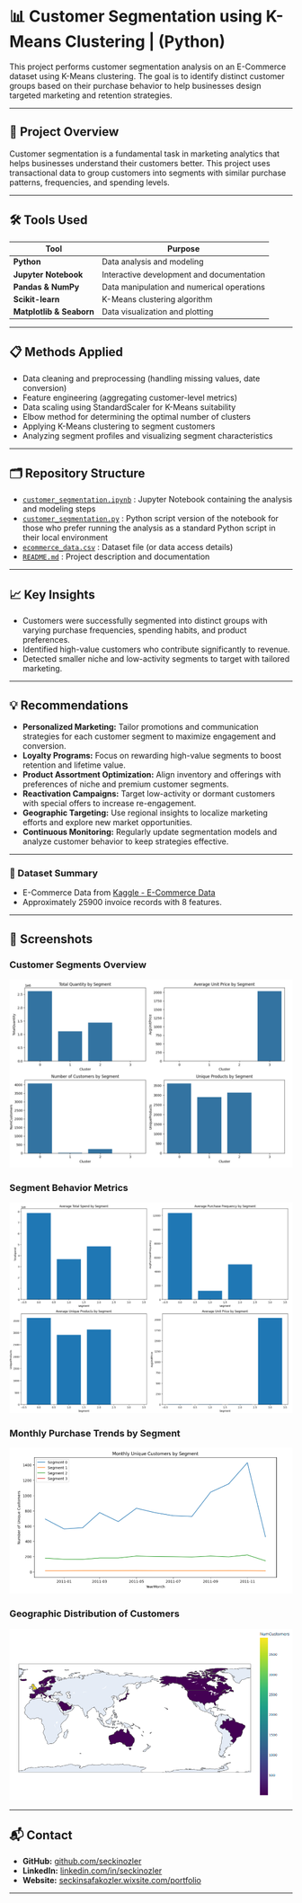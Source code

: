 # 📊 Customer Segmentation using K-Means Clustering | (Python)

This project performs customer segmentation analysis on an E-Commerce dataset using K-Means clustering. The goal is to identify distinct customer groups based on their purchase behavior to help businesses design targeted marketing and retention strategies.

---

## 📌 Project Overview

Customer segmentation is a fundamental task in marketing analytics that helps businesses understand their customers better. This project uses transactional data to group customers into segments with similar purchase patterns, frequencies, and spending levels.

---

## 🛠️ Tools Used

| Tool               | Purpose                                          |
|--------------------|-------------------------------------------------|
| **Python**         | Data analysis and modeling                        |
| **Jupyter Notebook** | Interactive development and documentation       |
| **Pandas & NumPy** | Data manipulation and numerical operations       |
| **Scikit-learn**   | K-Means clustering algorithm                      |
| **Matplotlib & Seaborn** | Data visualization and plotting               |

---

## 📋 Methods Applied

- Data cleaning and preprocessing (handling missing values, date conversion)
- Feature engineering (aggregating customer-level metrics)
- Data scaling using StandardScaler for K-Means suitability
- Elbow method for determining the optimal number of clusters
- Applying K-Means clustering to segment customers
- Analyzing segment profiles and visualizing segment characteristics

---

## 🗂️ Repository Structure
- [`customer_segmentation.ipynb`](customer_segmentation.ipynb) : Jupyter Notebook containing the analysis and modeling steps
- [`customer_segmentation.py`](customer_segmentation.py) : Python script version of the notebook for those who prefer running the analysis as a standard Python script in their local environment
- [`ecommerce_data.csv`](ecommerce_data.csv) : Dataset file (or data access details)
- [`README.md`](README.md) : Project description and documentation

---

## 📈 Key Insights

- Customers were successfully segmented into distinct groups with varying purchase frequencies, spending habits, and product preferences.
- Identified high-value customers who contribute significantly to revenue.
- Detected smaller niche and low-activity segments to target with tailored marketing.

---

## 💡 Recommendations

- **Personalized Marketing:** Tailor promotions and communication strategies for each customer segment to maximize engagement and conversion.  
- **Loyalty Programs:** Focus on rewarding high-value segments to boost retention and lifetime value.  
- **Product Assortment Optimization:** Align inventory and offerings with preferences of niche and premium customer segments.  
- **Reactivation Campaigns:** Target low-activity or dormant customers with special offers to increase re-engagement.  
- **Geographic Targeting:** Use regional insights to localize marketing efforts and explore new market opportunities.  
- **Continuous Monitoring:** Regularly update segmentation models and analyze customer behavior to keep strategies effective.  

---

### 📁 Dataset Summary
- E-Commerce Data from [Kaggle - E-Commerce Data](https://www.kaggle.com/datasets/carrie1/ecommerce-data)  
- Approximately 25900 invoice records with 8 features.

---

## 📸 Screenshots

### Customer Segments Overview  
![Customer Segments Overview](screenshots/segments_overview.png)

### Segment Behavior Metrics  
![Segment Behavior Metrics](screenshots/segment_metrics.png)

### Monthly Purchase Trends by Segment  
![Monthly Purchase Trends](screenshots/monthly_trends.png)

### Geographic Distribution of Customers  
![Geographic Distribution](screenshots/geographic_distribution.png)

---

## 📬 Contact

- **GitHub:** [github.com/seckinozler](https://github.com/seckinozler)  
- **LinkedIn:** [linkedin.com/in/seckinozler](https://www.linkedin.com/in/seckinozler/)  
- **Website:** [seckinsafakozler.wixsite.com/portfolio](https://seckinsafakozler.wixsite.com/portfolio)

---

